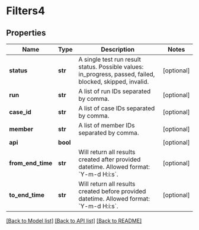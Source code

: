 # Filters4


## Properties
Name | Type | Description | Notes
------------ | ------------- | ------------- | -------------
**status** | **str** | A single test run result status. Possible values: in_progress, passed, failed, blocked, skipped, invalid.  | [optional] 
**run** | **str** | A list of run IDs separated by comma. | [optional] 
**case_id** | **str** | A list of case IDs separated by comma. | [optional] 
**member** | **str** | A list of member IDs separated by comma. | [optional] 
**api** | **bool** |  | [optional] 
**from_end_time** | **str** | Will return all results created after provided datetime. Allowed format: &#x60;Y-m-d H:i:s&#x60;.  | [optional] 
**to_end_time** | **str** | Will return all results created before provided datetime. Allowed format: &#x60;Y-m-d H:i:s&#x60;.  | [optional] 

[[Back to Model list]](../README.md#documentation-for-models) [[Back to API list]](../README.md#documentation-for-api-endpoints) [[Back to README]](../README.md)


